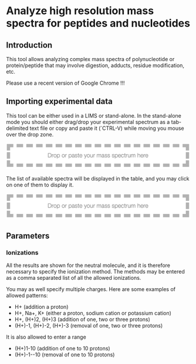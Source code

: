 # Analyze high resolution mass spectra for peptides and nucleotides

## Introduction

This tool allows analyzing complex mass spectra of polynucleotide or protein/peptide that may involve digestion, adducts, residue modification, etc.

Please use a recent version of Google Chrome !!!

## Importing experimental data

This tool can be either used in a LIMS or stand-alone. In the stand-alone mode you should either drag/drop your experimental spectrum as a tab-delimited text file or copy and paste it (`CTRL</kdb>-V) while moving you mouse over the drop zone.

![Paste](images/paste.png)

The list of available spectra will be displayed in the table, and you may click on one of them to display it.

![list spectra](images/list-spectra.png)

## Parameters

### Ionizations

All the results are shown for the neutral molecule, and it is therefore necessary to specify the ionization method. The methods may be entered as a comma separated list of all the allowed ionizations.

You may as well specify multiple charges. Here are some examples of allowed patterns:

- H+ (addition a proton)
- H+, Na+, K+ (either a proton, sodium cation or potassium cation)
- H+, (H+)2, (H+)3 (addition of one, two or three protons)
- (H+)-1, (H+)-2, (H+)-3 (removal of one, two or three protons)

It is also allowed to enter a range

- (H+)1-10 (addition of one to 10 protons)
- (H+)-1--10 (removal of one to 10 protons)
